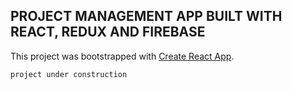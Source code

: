 ## PROJECT MANAGEMENT APP BUILT WITH REACT, REDUX AND FIREBASE
This project was bootstrapped with [Create React App](https://github.com/facebook/create-react-app).


`project under construction`


